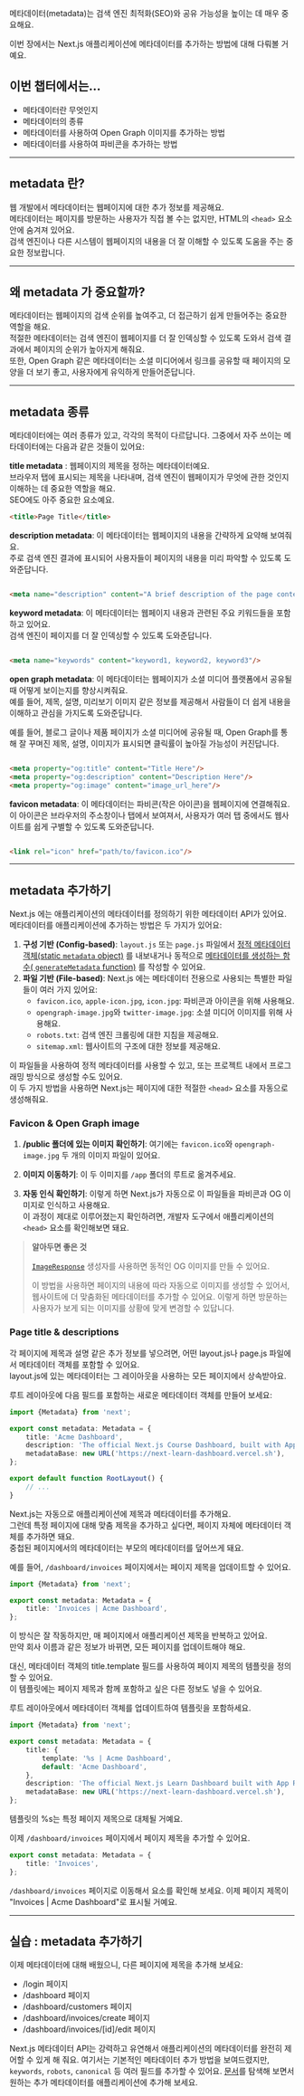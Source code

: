 메타데이터(metadata)는 검색 엔진 최적화(SEO)와 공유 가능성을 높이는 데 매우 중요해요.

이번 장에서는 Next.js 애플리케이션에 메타데이터를 추가하는 방법에 대해 다뤄볼 거예요.

## 이번 챕터에서는...

- 메타데이터란 무엇인지
- 메타데이터의 종류
- 메타데이터를 사용하여 Open Graph 이미지를 추가하는 방법
- 메타데이터를 사용하여 파비콘을 추가하는 방법

<hr />

## metadata 란?

웹 개발에서 메타데이터는 웹페이지에 대한 추가 정보를 제공해요. <br />
메타데이터는 페이지를 방문하는 사용자가 직접 볼 수는 없지만, HTML의 `<head>` 요소 안에 숨겨져 있어요. <br/>
검색 엔진이나 다른 시스템이 웹페이지의 내용을 더 잘 이해할 수 있도록 도움을 주는 중요한 정보랍니다.

<hr />

## 왜 metadata 가 중요할까?

메타데이터는 웹페이지의 검색 순위를 높여주고, 더 접근하기 쉽게 만들어주는 중요한 역할을 해요. <br />
적절한 메타데이터는 검색 엔진이 웹페이지를 더 잘 인덱싱할 수 있도록 도와서 검색 결과에서 페이지의 순위가 높아지게 해줘요. <br />
또한, Open Graph 같은 메타데이터는 소셜 미디어에서 링크를 공유할 때 페이지의 모양을 더 보기 좋고, 사용자에게 유익하게 만들어준답니다.

<hr />

## metadata 종류

메타데이터에는 여러 종류가 있고, 각각의 목적이 다르답니다. 그중에서 자주 쓰이는 메타데이터에는 다음과 같은 것들이 있어요:

**title metadata** :
웹페이지의 제목을 정하는 메타데이터예요. <br />
브라우저 탭에 표시되는 제목을 나타내며, 검색 엔진이 웹페이지가 무엇에 관한 것인지 이해하는 데 중요한 역할을 해요. <br />
SEO에도 아주 중요한 요소예요.

```html
<title>Page Title</title>
```

**description metadata**: 이 메타데이터는 웹페이지의 내용을 간략하게 요약해 보여줘요.  <br/>
주로 검색 엔진 결과에 표시되어 사용자들이 페이지의 내용을 미리 파악할 수 있도록 도와준답니다.

```html

<meta name="description" content="A brief description of the page content."/>
```

**keyword metadata**: 이 메타데이터는 웹페이지 내용과 관련된 주요 키워드들을 포함하고 있어요. <br />
검색 엔진이 페이지를 더 잘 인덱싱할 수 있도록 도와준답니다.

```html

<meta name="keywords" content="keyword1, keyword2, keyword3"/>
```

**open graph metadata**: 이 메타데이터는 웹페이지가 소셜 미디어 플랫폼에서 공유될 때 어떻게 보이는지를 향상시켜줘요. <br />
예를 들어, 제목, 설명, 미리보기 이미지 같은 정보를 제공해서 사람들이 더 쉽게 내용을 이해하고 관심을 가지도록 도와준답니다.

예를 들어, 블로그 글이나 제품 페이지가 소셜 미디어에 공유될 때, Open Graph를 통해 잘 꾸며진 제목, 설명, 이미지가 표시되면 클릭률이 높아질 가능성이 커진답니다.

```html

<meta property="og:title" content="Title Here"/>
<meta property="og:description" content="Description Here"/>
<meta property="og:image" content="image_url_here"/>
```

**favicon metadata**: 이 메타데이터는 파비콘(작은 아이콘)을 웹페이지에 연결해줘요. <br />
이 아이콘은 브라우저의 주소창이나 탭에서 보여져서, 사용자가 여러 탭 중에서도 웹사이트를 쉽게 구별할 수 있도록 도와준답니다.

```html

<link rel="icon" href="path/to/favicon.ico"/>
```

<hr />

## metadata 추가하기

Next.js 에는 애플리케이션의 메타데이터를 정의하기 위한 메타데이터 API가 있어요. <br />
메타데이터를 애플리케이션에 추가하는 방법은 두 가지가 있어요:

1. **구성 기반 (Config-based)**: `layout.js` 또는 `page.js`
   파일에서 [정적 메타데이터 객체(static
   `metadata` object)](https://nextjs.org/docs/app/api-reference/functions/generate-metadata#metadata-object)
   를 내보내거나 동적으로 [메타데이터를 생성하는 함수(
   `generateMetadata` function)](https://nextjs.org/docs/app/api-reference/functions/generate-metadata#generatemetadata-function)
   를 작성할 수 있어요.
2. **파일 기반 (File-based)**: Next.js 에는 메타데이터 전용으로 사용되는 특별한 파일들이 여러 가지 있어요:
    - `favicon.ico`, `apple-icon.jpg`, `icon.jpg`: 파비콘과 아이콘을 위해 사용해요.
    - `opengraph-image.jpg`와 `twitter-image.jpg`: 소셜 미디어 이미지를 위해 사용해요.
    - `robots.txt`: 검색 엔진 크롤링에 대한 지침을 제공해요.
    - `sitemap.xml`: 웹사이트의 구조에 대한 정보를 제공해요.

이 파일들을 사용하여 정적 메타데이터를 사용할 수 있고, 또는 프로젝트 내에서 프로그래밍 방식으로 생성할 수도 있어요. <br />
이 두 가지 방법을 사용하면 Next.js는 페이지에 대한 적절한 `<head>` 요소를 자동으로 생성해줘요.

### Favicon & Open Graph image

1. **/public 폴더에 있는 이미지 확인하기**: 여기에는 `favicon.ico`와 `opengraph-image.jpg` 두 개의 이미지 파일이 있어요.

2. **이미지 이동하기**: 이 두 이미지를 `/app` 폴더의 루트로 옮겨주세요.

3. **자동 인식 확인하기**: 이렇게 하면 Next.js가 자동으로 이 파일들을 파비콘과 OG 이미지로 인식하고 사용해요. <br />
   이 과정이 제대로 이루어졌는지 확인하려면, 개발자 도구에서 애플리케이션의 `<head>`
   요소를 확인해보면 돼요.

> **알아두면 좋은 것**
>
> [`ImageResponse`](https://nextjs.org/docs/app/api-reference/functions/image-response) 생성자를 사용하면 동적인 OG 이미지를 만들 수 있어요.
>
> 이 방법을 사용하면 페이지의 내용에 따라 자동으로 이미지를 생성할 수 있어서, 웹사이트에 더 맞춤화된 메타데이터를 추가할 수 있어요. 이렇게 하면 방문하는 사용자가 보게 되는 이미지를 상황에 맞게 변경할 수
> 있답니다.

### Page title & descriptions

각 페이지에 제목과 설명 같은 추가 정보를 넣으려면, 어떤 layout.js나 page.js 파일에서 메타데이터 객체를 포함할 수 있어요. <br />
layout.js에 있는 메타데이터는 그 레이아웃을 사용하는 모든 페이지에서 상속받아요.

루트 레이아웃에 다음 필드를 포함하는 새로운 메타데이터 객체를 만들어 보세요:

```typescript
import {Metadata} from 'next';

export const metadata: Metadata = {
    title: 'Acme Dashboard',
    description: 'The official Next.js Course Dashboard, built with App Router.',
    metadataBase: new URL('https://next-learn-dashboard.vercel.sh'),
};

export default function RootLayout() {
    // ...
}
```

Next.js는 자동으로 애플리케이션에 제목과 메타데이터를 추가해요. <br />
그런데 특정 페이지에 대해 맞춤 제목을 추가하고 싶다면, 페이지 자체에 메타데이터 객체를 추가하면 돼요. <br />
중첩된 페이지에서의 메타데이터는 부모의 메타데이터를 덮어쓰게 돼요.

예를 들어, `/dashboard/invoices` 페이지에서는 페이지 제목을 업데이트할 수 있어요.

```typescript
import {Metadata} from 'next';

export const metadata: Metadata = {
    title: 'Invoices | Acme Dashboard',
};
```

이 방식은 잘 작동하지만, 매 페이지에서 애플리케이션 제목을 반복하고 있어요. <br />
만약 회사 이름과 같은 정보가 바뀌면, 모든 페이지를 업데이트해야 해요.

대신, 메타데이터 객체의 title.template 필드를 사용하여 페이지 제목의 템플릿을 정의할 수 있어요. <br />
이 템플릿에는 페이지 제목과 함께 포함하고 싶은 다른 정보도 넣을 수 있어요.

루트 레이아웃에서 메타데이터 객체를 업데이트하여 템플릿을 포함하세요.

```typescript
import {Metadata} from 'next';

export const metadata: Metadata = {
    title: {
        template: '%s | Acme Dashboard',
        default: 'Acme Dashboard',
    },
    description: 'The official Next.js Learn Dashboard built with App Router.',
    metadataBase: new URL('https://next-learn-dashboard.vercel.sh'),
};
```

템플릿의 %s는 특정 페이지 제목으로 대체될 거예요.

이제 `/dashboard/invoices` 페이지에서 페이지 제목을 추가할 수 있어요.

```typescript
export const metadata: Metadata = {
    title: 'Invoices',
};
```

`/dashboard/invoices` 페이지로 이동해서 <head> 요소를 확인해 보세요. 이제 페이지 제목이 "Invoices | Acme Dashboard"로 표시될 거예요.

<hr />

## 실습 : metadata 추가하기

이제 메타데이터에 대해 배웠으니, 다른 페이지에 제목을 추가해 보세요:

- /login 페이지
- /dashboard 페이지
- /dashboard/customers 페이지
- /dashboard/invoices/create 페이지
- /dashboard/invoices/[id]/edit 페이지

Next.js 메타데이터 API는 강력하고 유연해서 애플리케이션의 메타데이터를 완전히 제어할 수 있게 해 줘요. 여기서는 기본적인 메타데이터 추가 방법을 보여드렸지만, `keywords`, `robots`,
`canonical` 등 여러 필드를
추가할 수 있어요. [문서](https://nextjs.org/docs/app/api-reference/functions/generate-metadata)를 탐색해 보면서 원하는 추가 메타데이터를 애플리케이션에
추가해 보세요.
